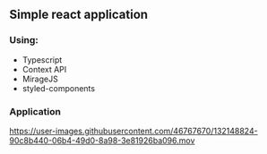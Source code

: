 ## Simple react application 

### Using:
 - Typescript
 - Context API
 - MirageJS
 - styled-components

### Application

https://user-images.githubusercontent.com/46767670/132148824-90c8b440-06b4-49d0-8a98-3e81926ba096.mov
